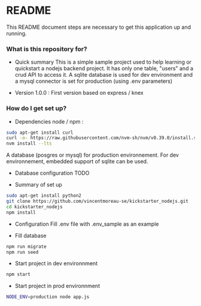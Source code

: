 # README #

This README document steps are necessary to get this application up and running.

### What is this repository for? ###

* Quick summary
This is a simple sample project used to help learning or quickstart a nodejs backend project.
It has only one table, "users" and a crud API to access it.
A sqlite database is used for dev environment and a mysql connector is set for production (using .env parameters)

* Version
1.0.0 : First version based on express / knex


### How do I get set up? ###

* Dependencies
node / npm  :
```bash
sudo apt-get install curl
curl -o- https://raw.githubusercontent.com/nvm-sh/nvm/v0.39.0/install.sh | bash
nvm install --lts
```
A database (posgres or mysql) for production environnement.
For dev environnement, embedded support of sqlite can be used.

* Database configuration
TODO

* Summary of set up
```bash
sudo apt-get install python2
git clone https://github.com/vincentmoreau-se/kickstarter_nodejs.git
cd kickstarter_nodejs
npm install
```

* Configuration
Fill .env file with .env_sample as an example

* Fill database
```bash
npm run migrate
npm run seed
```

* Start project in dev environnment
```bash
npm start
```

* Start project in prod environnment
```bash
NODE_ENV=production node app.js
```

